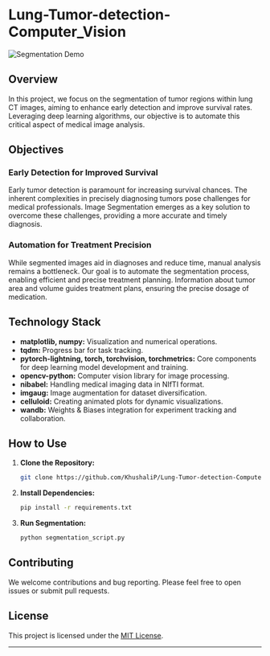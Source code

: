 # Lung-Tumor-detection-Computer_Vision

![Segmentation Demo](link_to_demo_image)

## Overview

In this project, we focus on the segmentation of tumor regions within lung CT images, aiming to enhance early detection and improve survival rates. Leveraging deep learning algorithms, our objective is to automate this critical aspect of medical image analysis.

## Objectives

### Early Detection for Improved Survival

Early tumor detection is paramount for increasing survival chances. The inherent complexities in precisely diagnosing tumors pose challenges for medical professionals. Image Segmentation emerges as a key solution to overcome these challenges, providing a more accurate and timely diagnosis.

### Automation for Treatment Precision

While segmented images aid in diagnoses and reduce time, manual analysis remains a bottleneck. Our goal is to automate the segmentation process, enabling efficient and precise treatment planning. Information about tumor area and volume guides treatment plans, ensuring the precise dosage of medication.

## Technology Stack

- **matplotlib, numpy:** Visualization and numerical operations.
- **tqdm:** Progress bar for task tracking.
- **pytorch-lightning, torch, torchvision, torchmetrics:** Core components for deep learning model development and training.
- **opencv-python:** Computer vision library for image processing.
- **nibabel:** Handling medical imaging data in NIfTI format.
- **imgaug:** Image augmentation for dataset diversification.
- **celluloid:** Creating animated plots for dynamic visualizations.
- **wandb:** Weights & Biases integration for experiment tracking and collaboration.

## How to Use

1. **Clone the Repository:**
   ```bash
   git clone https://github.com/KhushaliP/Lung-Tumor-detection-Computer_Vision.git
   ```

2. **Install Dependencies:**
   ```bash
   pip install -r requirements.txt
   ```

3. **Run Segmentation:**
   ```bash
   python segmentation_script.py
   ```

## Contributing

We welcome contributions and bug reporting. Please feel free to open issues or submit pull requests.

## License

This project is licensed under the [MIT License](LICENSE).

---

